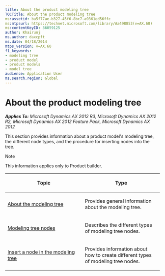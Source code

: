 ```yaml
---
title: About the product modeling tree
TOCTitle: About the product modeling tree
ms:assetid: ba5f77ae-b327-45f6-8bc7-a9361ed56ffc
ms:mtpsurl: https://technet.microsoft.com/library/Aa498853(v=AX.60)
ms:contentKeyID: 36059125
author: Khairunj
ms.author: daxcpft
ms.date: 04/18/2014
mtps_version: v=AX.60
f1_keywords:
- modeling tree
- product model
- product models
- model tree
audience: Application User
ms.search.region: Global
---
```


# About the product modeling tree 


_**Applies To:** Microsoft Dynamics AX 2012 R3, Microsoft Dynamics AX 2012 R2, Microsoft Dynamics AX 2012 Feature Pack, Microsoft Dynamics AX 2012_

This section provides information about a product model's modeling tree, the different node types, and the procedure for inserting nodes into the tree.


> [!NOTE]
> <P>This information applies only to Product builder.</P>



<table>
<colgroup>
<col style="width: 50%" />
<col style="width: 50%" />
</colgroup>
<thead>
<tr class="header">
<th><p>Topic</p></th>
<th><p>Type</p></th>
</tr>
</thead>
<tbody>
<tr class="odd">
<td><p><a href="about-the-modeling-tree.md">About the modeling tree</a></p></td>
<td><p>Provides general information about the modeling tree.</p></td>
</tr>
<tr class="even">
<td><p><a href="modeling-tree-nodes.md">Modeling tree nodes</a></p></td>
<td><p>Describes the different types of modeling tree nodes.</p></td>
</tr>
<tr class="odd">
<td><p><a href="insert-a-node-in-the-modeling-tree.md">Insert a node in the modeling tree</a></p></td>
<td><p>Provides information about how to create different types of modeling tree nodes.</p></td>
</tr>
</tbody>
</table>

  



